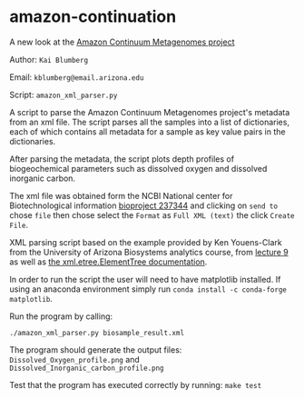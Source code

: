 # amazon-continuation
A new look at the [Amazon Continuum Metagenomes project](http://amazoncontinuum.org/)

Author: ``Kai Blumberg``

Email: ``kblumberg@email.arizona.edu``

Script: ``amazon_xml_parser.py``

A script to parse the Amazon Continuum Metagenomes project's metadata from an xml file. The script parses all the samples into a list of dictionaries, each of which contains all metadata for a sample as key value pairs in the dictionaries.

After parsing the metadata, the script plots depth profiles of biogeochemical parameters such as dissolved oxygen and dissolved inorganic carbon.

The xml file was obtained form the NCBI National center for Biotechnological information [bioproject 237344](https://www.ncbi.nlm.nih.gov/bioproject/237344) and clicking on ``send to`` chose ``file`` then chose select the ``Format`` as ``Full XML (text)`` the click ``Create File``.

XML parsing script based on the example provided by Ken Youens-Clark from the University of Arizona Biosystems analytics course, from [lecture 9](https://github.com/hurwitzlab/biosys-analytics/blob/master/lectures/09-python-parsing/python-parsing.md) as well as [the xml.etree.ElementTree documentation](https://docs.python.org/2/library/xml.etree.elementtree.html).

In order to run the script the user will need to have matplotlib installed. If using an anaconda environment simply run ``conda install -c conda-forge matplotlib``.

Run the program by calling:

```
./amazon_xml_parser.py biosample_result.xml
```

The program should generate the output files: ``Dissolved_Oxygen_profile.png`` and ``Dissolved_Inorganic_carbon_profile.png``

Test that the program has executed correctly by running: ``make test``
